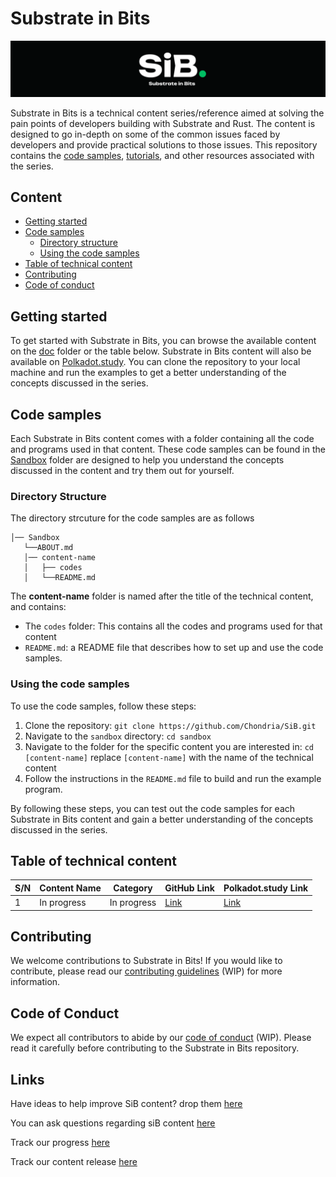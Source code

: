 # Substrate in Bits

![Substrate in Bits](https://github.com/Chondria/SiB/blob/main/Images/sibbb.png)


Substrate in Bits is a technical content series/reference aimed at solving the pain points of developers building with Substrate and Rust. The content is designed to go in-depth on some of the common issues faced by developers and provide practical solutions to those issues. This repository contains the [code samples](https://github.com/Chondria/SiB/tree/main/Sandbox), [tutorials](https://github.com/Chondria/SiB/tree/main/docs), and other resources associated with the series.


## Content
- [Getting started](#getting-started)
- [Code samples](#code-samples)
  - [Directory structure](#directory-structure)
  - [Using the code samples](#using-the-code-samples)
- [Table of technical content](#table-of-technical-content)
- [Contributing](#contributing)
- [Code of conduct](#code-of-conduct)

## Getting started
To get started with Substrate in Bits, you can browse the available content on the [doc](https://github.com/Chondria/SiB/tree/main/docs) folder or the table below. Substrate in Bits content will also be available on [Polkadot.study](https://polkadot.study). You can clone the repository to your local machine and run the examples to get a better understanding of the concepts discussed in the series.

## Code samples
Each Substrate in Bits content comes with a folder containing all the code and programs used in that content. These code samples can be found in the [Sandbox](https://github.com/Chondria/SiB/tree/main/Sandbox) folder are designed to help you understand the concepts discussed in the content and try them out for yourself. 

### Directory Structure
The directory strcuture for the code samples are as follows

```
│── Sandbox 
   └──ABOUT.md
   │── content-name
   │   ├── codes
   │   └──README.md 
```
The **content-name** folder is named after the title of the technical content, and contains:
- The `codes` folder: This contains all the codes and programs used for that content
- `README.md`: a README file that describes how to set up and use the code samples.

### Using the code samples
To use the code samples, follow these steps:

1. Clone the repository: `git clone https://github.com/Chondria/SiB.git`
2. Navigate to the `sandbox` directory: `cd sandbox`
3. Navigate to the folder for the specific content you are interested in: `cd [content-name]` replace `[content-name]` with the name of the technical content
4. Follow the instructions in the `README.md` file to build and run the example program.

By following these steps, you can test out the code samples for each Substrate in Bits content and gain a better understanding of the concepts discussed in the series.

## Table of technical content

| S/N | Content Name | Category | GitHub Link | Polkadot.study Link |
| --- | --- | --- | --- | --- |
| 1 | In progress | In progress | [Link](http://#) | [Link](http://#) |

## Contributing
We welcome contributions to Substrate in Bits! If you would like to contribute, please read our [contributing guidelines](https://github.com/Chondria/SiB/blob/main/CONTRIBUTING.md) (WIP) for more information.

## Code of Conduct
We expect all contributors to abide by our [code of conduct](https://github.com/Chondria/SiB/blob/main/CODE_OF_CONDUCT.md) (WIP). Please read it carefully before contributing to the Substrate in Bits repository.

## Links
Have ideas to help improve SiB content? drop them [here](https://github.com/Chondria/SiB/discussions/categories/ideas)

You can ask questions regarding siB content [here](https://github.com/Chondria/SiB/discussions/categories/q-a)

Track our progress [here](https://airtable.com/shrrqq3AdMIbaJ4xT)

Track our content release [here](https://airtable.com/shrogrBF0CJ4caIYL)
